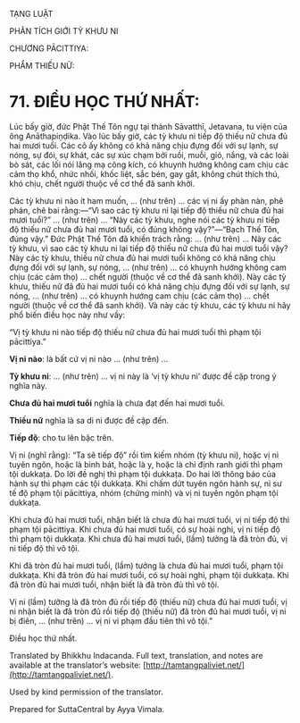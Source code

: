  

TẠNG LUẬT

PHÂN TÍCH GIỚI TỲ KHƯU NI

CHƯƠNG PĀCITTIYA:

PHẨM THIẾU NỮ:

# 71\. ĐIỀU HỌC THỨ NHẤT:

Lúc bấy giờ, đức Phật Thế Tôn ngự tại thành Sāvatthī, Jetavana, tu viện của ông Anāthapiṇḍika. Vào lúc bấy giờ, các tỳ khưu ni tiếp độ thiếu nữ chưa đủ hai mươi tuổi. Các cô ấy không có khả năng chịu đựng đối với sự lạnh, sự nóng, sự đói, sự khát, các sự xúc chạm bởi ruồi, muỗi, gió, nắng, và các loài bò sát, các lối nói lăng mạ công kích, có khuynh hướng không cam chịu các cảm thọ khổ, nhức nhối, khốc liệt, sắc bén, gay gắt, không chút thích thú, khó chịu, chết người thuộc về cơ thể đã sanh khởi.

Các tỳ khưu ni nào ít ham muốn, … (như trên) … các vị ni ấy phàn nàn, phê phán, chê bai rằng:—“Vì sao các tỳ khưu ni lại tiếp độ thiếu nữ chưa đủ hai mươi tuổi?” … (như trên) … “Này các tỳ khưu, nghe nói các tỳ khưu ni tiếp độ thiếu nữ chưa đủ hai mươi tuổi, có đúng không vậy?”—“Bạch Thế Tôn, đúng vậy.” Đức Phật Thế Tôn đã khiển trách rằng: … (như trên) … Này các tỳ khưu, vì sao các tỳ khưu ni lại tiếp độ thiếu nữ chưa đủ hai mươi tuổi vậy? Này các tỳ khưu, thiếu nữ chưa đủ hai mươi tuổi không có khả năng chịu đựng đối với sự lạnh, sự nóng, … (như trên) … có khuynh hướng không cam chịu (các cảm thọ) ... chết người (thuộc về cơ thể đã sanh khởi). Này các tỳ khưu, thiếu nữ đã đủ hai mươi tuổi có khả năng chịu đựng đối với sự lạnh, sự nóng, … (như trên) … có khuynh hướng cam chịu (các cảm thọ) ... chết người (thuộc về cơ thể đã sanh khởi). Và này các tỳ khưu, các tỳ khưu ni hãy phổ biến điều học này như vầy:

“Vị tỳ khưu ni nào tiếp độ thiếu nữ chưa đủ hai mươi tuổi thì phạm tội pācittiya.”

**Vị ni nào**: là bất cứ vị ni nào … (như trên) …

**Tỳ khưu ni**: … (như trên) … vị ni này là ‘vị tỳ khưu ni’ được đề cập trong ý nghĩa này.

**Chưa đủ hai mươi tuổi** nghĩa là chưa đạt đến hai mươi tuổi.

**Thiếu nữ** nghĩa là sa di ni được đề cập đến.

**Tiếp độ**: cho tu lên bậc trên.

Vị ni (nghĩ rằng): “Ta sẽ tiếp độ” rồi tìm kiếm nhóm (tỳ khưu ni), hoặc vị ni tuyên ngôn, hoặc là bình bát, hoặc là y, hoặc là chỉ định ranh giới thì phạm tội dukkaṭa. Do lời đề nghị thì phạm tội dukkaṭa. Do hai lời thông báo của hành sự thì phạm các tội dukkaṭa. Khi chấm dứt tuyên ngôn hành sự, ni sư tế độ phạm tội pācittiya, nhóm (chứng minh) và vị ni tuyên ngôn phạm tội dukkaṭa.

Khi chưa đủ hai mươi tuổi, nhận biết là chưa đủ hai mươi tuổi, vị ni tiếp độ thì phạm tội pācittiya. Khi chưa đủ hai mươi tuổi, có sự hoài nghi, vị ni tiếp độ thì phạm tội dukkaṭa. Khi chưa đủ hai mươi tuổi, (lầm) tưởng là đã tròn đủ, vị ni tiếp độ thì vô tội.

Khi đã tròn đủ hai mươi tuổi, (lầm) tưởng là chưa đủ hai mươi tuổi, phạm tội dukkaṭa. Khi đã tròn đủ hai mươi tuổi, có sự hoài nghi, phạm tội dukkaṭa. Khi đã tròn đủ hai mươi tuổi, nhận biết là đã tròn đủ thì vô tội.

Vị ni (lầm) tưởng là đã tròn đủ rồi tiếp độ (thiếu nữ) chưa đủ hai mươi tuổi, vị ni nhận biết là đã tròn đủ rồi tiếp độ (thiếu nữ) đã tròn đủ hai mươi tuổi, vị ni bị điên, … (như trên) … vị ni vi phạm đầu tiên thì vô tội.”

Điều học thứ nhất.

Translated by Bhikkhu Indacanda. Full text, translation, and notes are available at the translator’s website: [http://tamtangpaliviet.net/](http://tamtangpaliviet.net/).

Used by kind permission of the translator.

Prepared for SuttaCentral by Ayya Vimala.